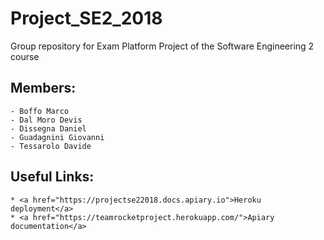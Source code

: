 # Project_SE2_2018
Group repository for Exam Platform Project of the Software Engineering 2 course
## Members:
    - Boffo Marco
    - Dal Moro Devis
    - Dissegna Daniel
    - Guadagnini Giovanni
    - Tessarolo Davide

## Useful Links:
    * <a href="https://projectse22018.docs.apiary.io">Heroku deployment</a>
    * <a href="https://teamrocketproject.herokuapp.com/">Apiary documentation</a>
